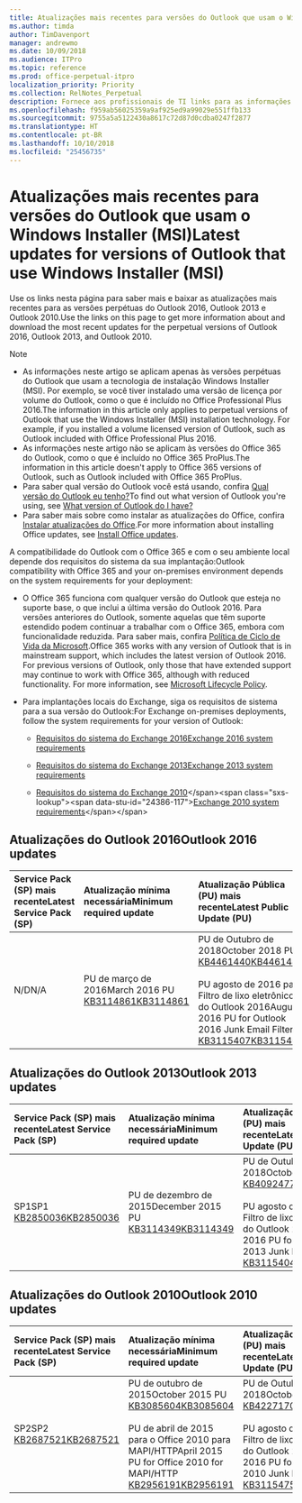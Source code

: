 ```yaml
---
title: Atualizações mais recentes para versões do Outlook que usam o Windows Installer (MSI)
ms.author: timda
author: TimDavenport
manager: andrewmo
ms.date: 10/09/2018
ms.audience: ITPro
ms.topic: reference
ms.prod: office-perpetual-itpro
localization_priority: Priority
ms.collection: RelNotes_Perpetual
description: Fornece aos profissionais de TI links para as informações de atualização mais recentes das versões perpétuas do Outlook 2016, Outlook 2013 e Outlook 2010
ms.openlocfilehash: f959ab56025359a9af925ed9a99029e551ffb133
ms.sourcegitcommit: 9755a5a5122430a8617c72d87d0cdba0247f2877
ms.translationtype: HT
ms.contentlocale: pt-BR
ms.lasthandoff: 10/10/2018
ms.locfileid: "25456735"
---
```

# <a name="latest-updates-for-versions-of-outlook-that-use-windows-installer-msi"></a><span data-ttu-id="24386-103">Atualizações mais recentes para versões do Outlook que usam o Windows Installer (MSI)</span><span class="sxs-lookup"><span data-stu-id="24386-103">Latest updates for versions of Outlook that use Windows Installer (MSI)</span></span>

<span data-ttu-id="24386-104">Use os links nesta página para saber mais e baixar as atualizações mais recentes para as versões perpétuas do Outlook 2016, Outlook 2013 e Outlook 2010.</span><span class="sxs-lookup"><span data-stu-id="24386-104">Use the links on this page to get more information about and download the most recent updates for the perpetual versions of Outlook 2016, Outlook 2013, and Outlook 2010.</span></span>
  
> [!NOTE]
> - <span data-ttu-id="24386-p101">As informações neste artigo se aplicam apenas às versões perpétuas do Outlook que usam a tecnologia de instalação Windows Installer (MSI). Por exemplo, se você tiver instalado uma versão de licença por volume do Outlook, como o que é incluído no Office Professional Plus 2016.</span><span class="sxs-lookup"><span data-stu-id="24386-p101">The information in this article only applies to perpetual versions of Outlook that use the Windows Installer (MSI) installation technology. For example, if you installed a volume licensed version of Outlook, such as Outlook included with Office Professional Plus 2016.</span></span>
> - <span data-ttu-id="24386-107">As informações neste artigo não se aplicam às versões do Office 365 do Outlook, como o que é incluído no Office 365 ProPlus.</span><span class="sxs-lookup"><span data-stu-id="24386-107">The information in this article doesn't apply to Office 365 versions of Outlook, such as Outlook included with Office 365 ProPlus.</span></span>
> - <span data-ttu-id="24386-108">Para saber qual versão do Outlook você está usando, confira [Qual versão do Outlook eu tenho?](https://support.office.com/article/b3a9568c-edb5-42b9-9825-d48d82b2257c)</span><span class="sxs-lookup"><span data-stu-id="24386-108">To find out what version of Outlook you're using, see [What version of Outlook do I have?](https://support.office.com/article/b3a9568c-edb5-42b9-9825-d48d82b2257c)</span></span>
> - <span data-ttu-id="24386-109">Para saber mais sobre como instalar as atualizações do Office, confira [Instalar atualizações do Office](https://support.office.com/article/2ab296f3-7f03-43a2-8e50-46de917611c5).</span><span class="sxs-lookup"><span data-stu-id="24386-109">For more information about installing Office updates, see [Install Office updates](https://support.office.com/article/2ab296f3-7f03-43a2-8e50-46de917611c5).</span></span> 
  
<span data-ttu-id="24386-110">A compatibilidade do Outlook com o Office 365 e com o seu ambiente local depende dos requisitos do sistema da sua implantação:</span><span class="sxs-lookup"><span data-stu-id="24386-110">Outlook compatibility with Office 365 and your on-premises environment depends on the system requirements for your deployment:</span></span>
  
- <span data-ttu-id="24386-p102">O Office 365 funciona com qualquer versão do Outlook que esteja no suporte base, o que inclui a última versão do Outlook 2016. Para versões anteriores do Outlook, somente aquelas que têm suporte estendido podem continuar a trabalhar com o Office 365, embora com funcionalidade reduzida. Para saber mais, confira [Política de Ciclo de Vida da Microsoft](https://support.microsoft.com/lifecycle).</span><span class="sxs-lookup"><span data-stu-id="24386-p102">Office 365 works with any version of Outlook that is in mainstream support, which includes the latest version of Outlook 2016. For previous versions of Outlook, only those that have extended support may continue to work with Office 365, although with reduced functionality. For more information, see [Microsoft Lifecycle Policy](https://support.microsoft.com/lifecycle).</span></span>
    
- <span data-ttu-id="24386-114">Para implantações locais do Exchange, siga os requisitos de sistema para a sua versão do Outlook:</span><span class="sxs-lookup"><span data-stu-id="24386-114">For Exchange on-premises deployments, follow the system requirements for your version of Outlook:</span></span>
    
  - [<span data-ttu-id="24386-115">Requisitos do sistema do Exchange 2016</span><span class="sxs-lookup"><span data-stu-id="24386-115">Exchange 2016 system requirements</span></span>](https://docs.microsoft.com/Exchange/plan-and-deploy/system-requirements)
    
  - [<span data-ttu-id="24386-116">Requisitos do sistema do Exchange 2013</span><span class="sxs-lookup"><span data-stu-id="24386-116">Exchange 2013 system requirements</span></span>](https://technet.microsoft.com/en-us/library/aa996719%28v=exchg.150%29.aspx)
    
  - <span data-ttu-id="24386-117">[Requisitos do sistema do Exchange 2010](https://docs.microsoft.com/previous-versions/office/exchange-server-2010/aa996719(v=exchg.141))</span><span class="sxs-lookup"><span data-stu-id="24386-117">[Exchange 2010 system requirements](https://docs.microsoft.com/previous-versions/office/exchange-server-2010/aa996719(v=exchg.141))</span></span>

   
## <a name="outlook-2016-updates"></a><span data-ttu-id="24386-118">Atualizações do Outlook 2016</span><span class="sxs-lookup"><span data-stu-id="24386-118">Outlook 2016 updates</span></span>

|<span data-ttu-id="24386-119">**Service Pack (SP) mais recente**</span><span class="sxs-lookup"><span data-stu-id="24386-119">**Latest Service Pack (SP)**</span></span>|<span data-ttu-id="24386-120">**Atualização mínima necessária**</span><span class="sxs-lookup"><span data-stu-id="24386-120">**Minimum required update**</span></span>|<span data-ttu-id="24386-121">**Atualização Pública (PU) mais recente**</span><span class="sxs-lookup"><span data-stu-id="24386-121">**Latest Public Update (PU)**</span></span>|
|:-----|:-----|:-----|
|<span data-ttu-id="24386-122">N/D</span><span class="sxs-lookup"><span data-stu-id="24386-122">N/A</span></span>  <br/> |<span data-ttu-id="24386-123">PU de março de 2016</span><span class="sxs-lookup"><span data-stu-id="24386-123">March 2016 PU</span></span> <br/>[<span data-ttu-id="24386-124">KB3114861</span><span class="sxs-lookup"><span data-stu-id="24386-124">KB3114861</span></span>](https://support.microsoft.com/help/3114861) <br/> |<span data-ttu-id="24386-125">PU de Outubro de 2018</span><span class="sxs-lookup"><span data-stu-id="24386-125">October 2018 PU</span></span> <br/>[<span data-ttu-id="24386-126">KB4461440</span><span class="sxs-lookup"><span data-stu-id="24386-126">KB4461440</span></span>](https://support.microsoft.com/help/4461440) <br/><br/> <span data-ttu-id="24386-127">PU agosto de 2016 para Filtro de lixo eletrônico do Outlook 2016</span><span class="sxs-lookup"><span data-stu-id="24386-127">August 2016 PU for Outlook 2016 Junk Email Filter</span></span>  <br/>[<span data-ttu-id="24386-128">KB3115407</span><span class="sxs-lookup"><span data-stu-id="24386-128">KB3115407</span></span>](https://support.microsoft.com/help/3115407) <br/> |
   
## <a name="outlook-2013-updates"></a><span data-ttu-id="24386-129">Atualizações do Outlook 2013</span><span class="sxs-lookup"><span data-stu-id="24386-129">Outlook 2013 updates</span></span>

|<span data-ttu-id="24386-130">**Service Pack (SP) mais recente**</span><span class="sxs-lookup"><span data-stu-id="24386-130">**Latest Service Pack (SP)**</span></span>|<span data-ttu-id="24386-131">**Atualização mínima necessária**</span><span class="sxs-lookup"><span data-stu-id="24386-131">**Minimum required update**</span></span>|<span data-ttu-id="24386-132">**Atualização Pública (PU) mais recente**</span><span class="sxs-lookup"><span data-stu-id="24386-132">**Latest Public Update (PU)**</span></span>|
|:-----|:-----|:-----|
|<span data-ttu-id="24386-133">SP1</span><span class="sxs-lookup"><span data-stu-id="24386-133">SP1</span></span>  <br/>[<span data-ttu-id="24386-134">KB2850036</span><span class="sxs-lookup"><span data-stu-id="24386-134">KB2850036</span></span>](https://go.microsoft.com/fwlink/p/?LinkId=512538) <br/> |<span data-ttu-id="24386-135">PU de dezembro de 2015</span><span class="sxs-lookup"><span data-stu-id="24386-135">December 2015 PU</span></span> <br/>[<span data-ttu-id="24386-136">KB3114349</span><span class="sxs-lookup"><span data-stu-id="24386-136">KB3114349</span></span>](https://support.microsoft.com/kb/3114349) <br/> |<span data-ttu-id="24386-137">PU de Outubro de 2018</span><span class="sxs-lookup"><span data-stu-id="24386-137">October 2018 PU</span></span> <br/>[<span data-ttu-id="24386-138">KB4092477</span><span class="sxs-lookup"><span data-stu-id="24386-138">KB4092477</span></span>](https://support.microsoft.com/help/4092477) <br/><br/>  <span data-ttu-id="24386-139">PU agosto de 2016 para Filtro de lixo eletrônico do Outlook 2013</span><span class="sxs-lookup"><span data-stu-id="24386-139">August 2016 PU for Outlook 2013 Junk Email Filter</span></span> <br/> [<span data-ttu-id="24386-140">KB3115404</span><span class="sxs-lookup"><span data-stu-id="24386-140">KB3115404</span></span>](https://support.microsoft.com/kb/3115404) <br/> |
   
## <a name="outlook-2010-updates"></a><span data-ttu-id="24386-141">Atualizações do Outlook 2010</span><span class="sxs-lookup"><span data-stu-id="24386-141">Outlook 2010 updates</span></span>

|<span data-ttu-id="24386-142">**Service Pack (SP) mais recente**</span><span class="sxs-lookup"><span data-stu-id="24386-142">**Latest Service Pack (SP)**</span></span>|<span data-ttu-id="24386-143">**Atualização mínima necessária**</span><span class="sxs-lookup"><span data-stu-id="24386-143">**Minimum required update**</span></span>|<span data-ttu-id="24386-144">**Atualização Pública (PU) mais recente**</span><span class="sxs-lookup"><span data-stu-id="24386-144">**Latest Public Update (PU)**</span></span>|
|:-----|:-----|:-----|
|<span data-ttu-id="24386-145">SP2</span><span class="sxs-lookup"><span data-stu-id="24386-145">SP2</span></span> <br/>[<span data-ttu-id="24386-146">KB2687521</span><span class="sxs-lookup"><span data-stu-id="24386-146">KB2687521</span></span>](https://go.microsoft.com/fwlink/p/?LinkId=512542) <br/> |<span data-ttu-id="24386-147">PU de outubro de 2015</span><span class="sxs-lookup"><span data-stu-id="24386-147">October 2015 PU</span></span> <br/> [<span data-ttu-id="24386-148">KB3085604</span><span class="sxs-lookup"><span data-stu-id="24386-148">KB3085604</span></span>](https://support.microsoft.com/kb/3085604) <br/><br/>  <span data-ttu-id="24386-149">PU de abril de 2015 para o Office 2010 para MAPI/HTTP</span><span class="sxs-lookup"><span data-stu-id="24386-149">April 2015 PU for Office 2010 for MAPI/HTTP</span></span> <br/> [<span data-ttu-id="24386-150">KB2956191</span><span class="sxs-lookup"><span data-stu-id="24386-150">KB2956191</span></span>](https://support.microsoft.com/en-us/help/2956191/april-14-2015-update-for-office-2010-kb2956191) <br/> |<span data-ttu-id="24386-151">PU de Outubro de 2018</span><span class="sxs-lookup"><span data-stu-id="24386-151">October 2018 PU</span></span> <br/>[<span data-ttu-id="24386-152">KB4227170</span><span class="sxs-lookup"><span data-stu-id="24386-152">KB4227170</span></span>](https://support.microsoft.com/help/4227170) <br/><br/>  <span data-ttu-id="24386-153">PU agosto de 2016 para Filtro de lixo eletrônico do Outlook 2010</span><span class="sxs-lookup"><span data-stu-id="24386-153">August 2016 PU for Outlook 2010 Junk Email Filter</span></span> <br/> [<span data-ttu-id="24386-154">KB3115475</span><span class="sxs-lookup"><span data-stu-id="24386-154">KB3115475</span></span>](https://support.microsoft.com/kb/3115475) <br/> |
   

